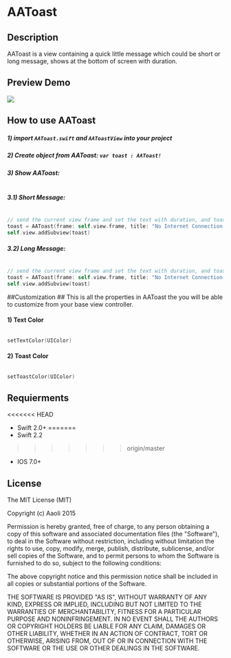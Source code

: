 # AAToast

## Description
AAToast is a view containing a quick little message which could be short or long message, shows at the bottom of screen with duration.

## Preview Demo
<img src="https://lh5.googleusercontent.com/QQETZV-IhhqDfIKf4zD-WcXv4IlzGvlhrtE7Eh9wJMSpQoB92I1RtA=w373-h642-p-b1-c0x00999999">

## How to use AAToast ##
##### 1) import ```AAToast.swift``` and ```AAToastView``` into your project <br/>
##### 2) Create object from AAToast: ```var toast : AAToast!``` <br/>
##### 3) Show AAToast:<br/><br/>     

##### 3.1) Short Message:<br/>

```swift

// send the current view frame and set the text with duration, and toast type is short.
toast = AAToast(frame: self.view.frame, title: "No Internet Connection !!", duration: 3,type: .short)
self.view.addSubview(toast)

```

##### 3.2) Long Message:<br/> 

```swift

// send the current view frame and set the text with duration, and toast type is long.
toast = AAToast(frame: self.view.frame, title: "No Internet Connection !! Please try again later", duration: 3,type: .long)
self.view.addSubview(toast)

```

##Customization ##
This is all the properties in AAToast the you will be able to customize from your base view controller.

#### 1) Text Color<br/>

```swift

setTextColor(UIColor)

```

#### 2) Toast Color<br/>

```swift

setToastColor(UIColor)

```

## Requierments ##
<<<<<<< HEAD

* Swift 2.0+
=======
* Swift 2.2
>>>>>>> origin/master
* IOS 7.0+

## License ##

The MIT License (MIT)

Copyright (c) AaoIi 2015

Permission is hereby granted, free of charge, to any person obtaining a copy of this software and associated documentation files (the "Software"), to deal in the Software without restriction, including without limitation the rights to use, copy, modify, merge, publish, distribute, sublicense, and/or sell copies of the Software, and to permit persons to whom the Software is furnished to do so, subject to the following conditions:

The above copyright notice and this permission notice shall be included in all copies or substantial portions of the Software.

THE SOFTWARE IS PROVIDED "AS IS", WITHOUT WARRANTY OF ANY KIND, EXPRESS OR IMPLIED, INCLUDING BUT NOT LIMITED TO THE WARRANTIES OF MERCHANTABILITY, FITNESS FOR A PARTICULAR PURPOSE AND NONINFRINGEMENT. IN NO EVENT SHALL THE AUTHORS OR COPYRIGHT HOLDERS BE LIABLE FOR ANY CLAIM, DAMAGES OR OTHER LIABILITY, WHETHER IN AN ACTION OF CONTRACT, TORT OR OTHERWISE, ARISING FROM, OUT OF OR IN CONNECTION WITH THE SOFTWARE OR THE USE OR OTHER DEALINGS IN THE SOFTWARE.
